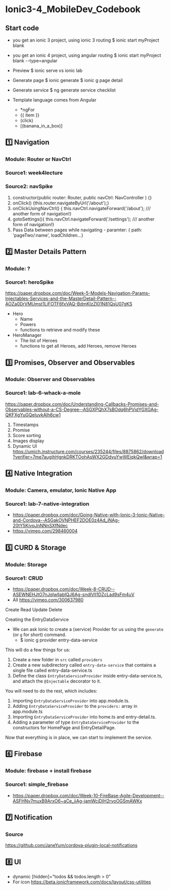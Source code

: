 # Ionic3-4_MobileDev_Codebook
## Start code
- you get an ionic 3 project, using ionic 3 routing
$ ionic start myProject blank
- you get an ionic 4 project, using angular routing
$ ionic start myProject blank --type=angular

- Preview
$ ionic serve vs ionic lab

- Generate page
$ ionic generate
$ ionic g page detail

- Generate service
$ ng generate service checklist

- Template language comes from Angular
    * *ngFor
    * {{ item }}
    * (click)
    * [(banana_in_a_box)]


## 1️⃣ Navigation 
### Module: Router or NavCtrl
### Source1: week4lecture
### Source2: navSpike
1. constructor(public router: Router, public navCtrl: NavController ) {}
2. onClick() {this.router.navigateByUrl('/about');}
3. onClickUsingNavCtrl() { this.navCtrl.navigateForward('/about'); /// another form of navigation!}
4. gotoSettings(){ this.navCtrl.navigateForward('/settings'); /// another form of navigation!}
5. Pass Data between pages while navigating - paramter: { path: 'pageTwo/:name', loadChildren...}

## 2️⃣ Master Details Pattern 
### Module: ?
### Source1: heroSpike
https://paper.dropbox.com/doc/Week-5-Models-Navigation-Params-Injectables-Services-and-the-MasterDetail-Pattern--AOZa0DrVMUmst1LjFOTF6fxVAQ-BdmKIzZI01N81QsU07gKS
- Hero
  - Name
  - Powers
  - functions to retrieve and modify these
- HeroManager
  - The list of Heroes
  - functions to get all Heroes, add Heroes, remove Heroes
 
## 3️⃣ Promises, Observer and Observables 
### Module: Observer and Observables 
### Source1: lab-6-whack-a-mole
https://paper.dropbox.com/doc/Understanding-Callbacks-Promises-and-Observables-without-a-CS-Degree--ASGXPQhX7sBOdq6hPVidYGXGAg-QKFXgYuGQeluvkAlh6cw1
1. Timestamps
2. Promise
3. Score sorting
4. Images display
5. Dynamic UI
https://umich.instructure.com/courses/235244/files/8875862/download?verifier=7me7augihHgnkDRKTOohAsWX2GDdyuYwWEjqkQwl&wrap=1

## 4️⃣ Native Integration 
### Module: Camera, emulator, Ionic Native App 
### Source1: lab-7-native-integration
- https://paper.dropbox.com/doc/Going-Native-with-Ionic-3-Ionic-Native-and-Cordova--ASGakOVNPHEF2DOE0z4Ad_iNAg-20tY5KivpJnNNnSXfNdec
- https://vimeo.com/298460004

## 5️⃣ CURD & Storage
### Module: Storage
### Source1: CRUD
- https://paper.dropbox.com/doc/Week-8-CRUD--ASEWNEHJtO7nJqlwlIabIQJ6Ag-sndIVll1DZcLad9sFm4uV
- All  https://vimeo.com/300637980

Create Read Update Delete

Creating the  EntryDataService
- We can ask Ionic to create a (service) Provider for us using the `generate`  (or `g` for short) command.
    - $ ionic g provider entry-data-service

This will do a few things for us:
1. Create a new folder in `src` called `providers`
2. Create a new subdirectory called `entry-data-service` that contains a single file called entry-data-service.ts
3. Define the class `EntryDataServiceProvider` inside entry-data-service.ts, and attach the `@Injectable` decorator to it.

You will need to do the rest, which includes:
1. importing `EntryDataServiceProvider` into app.module.ts.
2. Adding `EntryDataServiceProvider` to the `providers:` array in app.module.ts
3. Importing `EntryDataServiceProvider` into home.ts and entry-detail.ts.
4. Adding a parameter of type  `EntryDataServiceProvider` to the constructors for HomePage and EntryDetailPage.

Now that everything is in place, we can start to implement the service.


## 6️⃣ Firebase
### Module: firebase + install firebase
### Source1: simple_firebase
- https://paper.dropbox.com/doc/Week-10-FireBase-Agile-Development--ASFHNv7muxB9ArxO6~aCe_iiAg-jamWcjDIH2ryoOGSmAWKx

## 7️⃣ Notification
### Source 
https://github.com/JaneYum/cordova-plugin-local-notifications

## 8️⃣ UI
- dynamic
[hidden]="todos &amp;&amp; todos.length &gt; 0”
- For icon
https://beta.ionicframework.com/docs/layout/css-utilities <ion-icon slot="icon-only" name="add-circle"></ion-icon>
